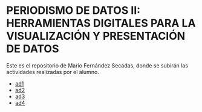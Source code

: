 # PERIODISMO DE DATOS II: HERRAMIENTAS DIGITALES PARA LA VISUALIZACIÓN Y PRESENTACIÓN DE DATOS

Este es el repositorio de Mario Fernández Secadas, donde se subirán las actividades realizadas por el alumno.

- [ad1](https://nebrijas.github.io/periodismodedatos-mariofs17/ad1)
- [ad2](https://nebrijas.github.io/periodismodedatos-mariofs17/ad2)
- [ad3](https://nebrijas.github.io/periodismodedatos-mariofs17/ad3)
- [ad4](https://github.com/nebrijas/periodismodedatos-mariofs17/blob/main/api-pandas-folium.ipynb)
